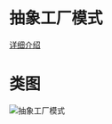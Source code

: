 # 抽象工厂模式
[详细介绍](http://blog.zenghui.name/2017/06/18/gof-design-pattern-abstract-factory/)
# 类图
![抽象工厂模式](https://github.com/elvinzeng/java-design-pattern-samples/raw/master/abstract-factory/diagrams/abstract-factory.png "abstract-factory")
